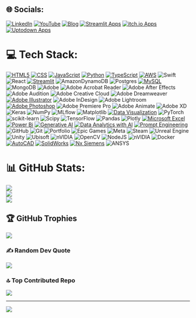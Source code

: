 
## 🌐 Socials:
[![LinkedIn](https://img.shields.io/badge/LinkedIn-%230077B5.svg?logo=linkedin&logoColor=white)](https://www.linkedin.com/in/samuelson-g-6052a1189/) [![YouTube](https://img.shields.io/badge/YouTube-%23FF0000.svg?logo=youtube&logoColor=white)](https://www.youtube.com/@SAMUELSONG-b4m) [![Blog](https://img.shields.io/badge/Blog-%23FF9900.svg?logo=blogspot&logoColor=white)](https://godwinthesaver.blogspot.com/) [![Streamlit Apps](https://img.shields.io/badge/Streamlit%20Apps-%23FE4B4B.svg?logo=streamlit&logoColor=white)](https://share.streamlit.io/user/samuelson777) [![itch.io Apps](https://img.shields.io/badge/itch.io%20Apps-%23EE4C2C.svg?style=plastic&logo=itch.io&logoColor=white)](https://samuelson-g.itch.io/) [![Uptodown Apps](https://img.shields.io/badge/Uptodown%20Apps-%234ea94b.svg?style=plastic&logo=uptodown&logoColor=white)](https://www.uptodown.dev/#/apps)
# 💻 Tech Stack:
[![HTML5](https://img.shields.io/badge/HTML-%23E34F26.svg?style=plastic&logo=html5&logoColor=white)](https://drive.google.com/file/d/13RRAnfSNd7iZpvYl9bVfE5G8Gf8vE7TP/view?usp=share_link) [![CSS](https://img.shields.io/badge/CSS-31A8FF.svg?style=plastic&logo=CSS&logoColor=white)](https://drive.google.com/file/d/1FC9xhf-tN3KCA76FY7AY6jFjYo6b5Ynj/view?usp=share_link) [![JavaScript](https://img.shields.io/badge/Javascript-%23323330.svg?style=plastic&logo=javascript&logoColor=%23F7DF1E)](https://drive.google.com/file/d/1TV84ZRmyw2c9qgw1k6EOBUNrah_1VUxY/view?usp=share_link) [![Python](https://img.shields.io/badge/Python-3670A0?style=plastic&logo=python&logoColor=ffdd54)](https://drive.google.com/file/d/1PjEHQHqZLLMLAfkHqLuKdTQ4Vg6jL-PY/view?usp=share_link) [![TypeScript](https://img.shields.io/badge/Typescript-%23007ACC.svg?style=plastic&logo=typescript&logoColor=white)](https://drive.google.com/file/d/1W3x5dRjyvZRd5BdJeFmkTjsxGSzeQhMw/view?usp=share_link) [![AWS](https://img.shields.io/badge/AWS-%23FF9900.svg?style=plastic&logo=aws&logoColor=white)](https://www.guvi.in/share-certificate/g711G7Q52sP6b29562) ![Swift](https://img.shields.io/badge/Swift-%23E34F26.svg?style=plastic&logo=swift&logoColor=white) ![React](https://img.shields.io/badge/React-%2320232a.svg?style=plastic&logo=react&logoColor=%2361DAFB) [![Streamlit](https://img.shields.io/badge/Streamlit-%23FE4B4B.svg?style=plastic&logo=streamlit&logoColor=white)](https://share.streamlit.io/user/samuelson777) ![AmazonDynamoDB](https://img.shields.io/badge/Amazon%20DynamoDB-4053D6?style=plastic&logo=amazon%20dynamodb&logoColor=white) ![Postgres](https://img.shields.io/badge/Postgres-%23316192.svg?style=plastic&logo=postgresql&logoColor=white) [![MySQL](https://img.shields.io/badge/MySQL-4479A1.svg?style=plastic&logo=mysql&logoColor=white)](https://drive.google.com/file/d/1pzBe2Db9KuGrJ2L6MI6b85gn-g4hqHjK/view?usp=share_link) ![MongoDB](https://img.shields.io/badge/MongoDB-%234ea94b.svg?style=plastic&logo=mongodb&logoColor=white) ![Adobe](https://img.shields.io/badge/Adobe-%23FF0000.svg?style=plastic&logo=adobe&logoColor=white) ![Adobe Acrobat Reader](https://img.shields.io/badge/Adobe%20Acrobat%20Reader-EC1C24.svg?style=plastic&logo=adobe%20acrobat%20reader&logoColor=white) ![Adobe After Effects](https://img.shields.io/badge/Adobe%20After%20Effects-9999FF.svg?style=plastic&logo=adobe%20after%20effects&logoColor=white) ![Adobe Audition](https://img.shields.io/badge/Adobe%20Audition-9999FF.svg?style=plastic&logo=adobe%20audition&logoColor=white) ![Adobe Creative Cloud](https://img.shields.io/badge/Adobe%20Creative%20Cloud-DA1F26.svg?style=plastic&logo=adobe%20creative%20cloud&logoColor=white) ![Adobe Dreamweaver](https://img.shields.io/badge/Adobe%20Dreamweaver-FF61F6.svg?style=plastic&logo=adobe%20dreamweaver&logoColor=white) [![Adobe Illustrator](https://img.shields.io/badge/Adobe%20Illustrator-%23FF9A00.svg?style=plastic&logo=adobe%20illustrator&logoColor=white)](https://www.guvi.in/share-certificate/p4b8383DO0K42795k1) ![Adobe InDesign](https://img.shields.io/badge/Adobe%20InDesign-49021F?style=plastic&logo=adobe%20indesign&logoColor=FF3366) ![Adobe Lightroom](https://img.shields.io/badge/Adobe%20Lightroom-31A8FF.svg?style=plastic&logo=adobe%20lightroom&logoColor=white) [![Adobe Photoshop](https://img.shields.io/badge/Adobe%20Photoshop-%2331A8FF.svg?style=plastic&logo=adobe%20photoshop&logoColor=white)](https://www.guvi.in/share-certificate/F83333YZ195g285EP7) ![Adobe Premiere Pro](https://img.shields.io/badge/Adobe%20Premiere%20Pro-9999FF.svg?style=plastic&logo=adobe%20premiere%20pro&logoColor=white) ![Adobe Animate](https://img.shields.io/badge/Adobe%20Animate-9999FF.svg?style=plastic&logo=adobe%20animate&logoColor=white) ![Adobe XD](https://img.shields.io/badge/Adobe%20XD-470137?style=plastic&logo=adobe%20xd&logoColor=#FF61F6) ![Keras](https://img.shields.io/badge/Keras-%23D00000.svg?style=plastic&logo=keras&logoColor=white) ![NumPy](https://img.shields.io/badge/NumPy-%23013243.svg?style=plastic&logo=numpy&logoColor=white) ![MLflow](https://img.shields.io/badge/MLflow-%23d9ead3.svg?style=plastic&logo=mlflow&logoColor=blue) ![Matplotlib](https://img.shields.io/badge/Matplotlib-%23ffffff.svg?style=plastic&logo=matplotlib&logoColor=black) [![Data Visualization](https://img.shields.io/badge/Data%20Visualization-%23007ACC.svg?style=plastic&logo=data%20visualization&logoColor=white)](https://www.sololearn.com/certificates/CC-T8T8SQOJ) ![PyTorch](https://img.shields.io/badge/PyTorch-%23EE4C2C.svg?style=plastic&logo=pytorch&logoColor=white) ![scikit-learn](https://img.shields.io/badge/Scikit%20Learn-%23F7931E.svg?style=plastic&logo=scikit%20learn&logoColor=white) ![Scipy](https://img.shields.io/badge/SciPy-%230C55A5.svg?style=plastic&logo=scipy&logoColor=%white) ![TensorFlow](https://img.shields.io/badge/TensorFlow-%23FF6F00.svg?style=plastic&logo=tensorflow&logoColor=white) ![Pandas](https://img.shields.io/badge/Pandas-%23150458.svg?style=plastic&logo=pandas&logoColor=white) ![Plotly](https://img.shields.io/badge/Plotly-%233F4F75.svg?style=plastic&logo=plotly&logoColor=white) [![Microsoft Excel](https://img.shields.io/badge/Microsoft%20Excel-%234ea94b.svg?style=plastic&logo=microsoftexcel&logoColor=white)](https://www.guvi.in/share-certificate/R53z2r0U11hJ51M787) [![Power Bi](https://img.shields.io/badge/Microsoft%20Power%20Bi-%23FF9900.svg?style=plastic&logo=microsoftpowerbi&logoColor=white)](https://www.guvi.in/share-certificate/Cx87a061z6IA2n8g36) [![Generative AI](https://img.shields.io/badge/Genarative%20AI-%2331A8FF.svg?style=plastic&logo=generative%20ai&logoColor=white)](https://www.sololearn.com/certificates/CC-SEEG5UV2) [![Data Analytics with AI](https://img.shields.io/badge/Data%20Analytics%20with%20AI-%2331A8FF.svg?style=plastic&logo=data%20analytics&logoColor=white)](https://www.sololearn.com/certificates/CC-6DCOFLWL) [![Prompt Engineering](https://img.shields.io/badge/Prompt%20Engineering-%23F5F5F5.svg?style=plastic&logo=promptengineering&logoColor=black)](https://www.sololearn.com/certificates/CC-S8CDS6YE) ![GitHub](https://img.shields.io/badge/Github-%23121011.svg?style=plastic&logo=github&logoColor=white) ![Git](https://img.shields.io/badge/Git-%23F05033.svg?style=plastic&logo=git&logoColor=white) ![Portfolio](https://img.shields.io/badge/Portfolio-%23000000.svg?style=plastic&logo=firefox&logoColor=#FF7139) ![Epic Games](https://img.shields.io/badge/Epic%20Games-%23313131.svg?style=plastic&logo=epicgames&logoColor=white) ![Meta](https://img.shields.io/badge/Meta-%230467DF.svg?style=plastic&logo=meta&logoColor=white) ![Steam](https://img.shields.io/badge/Steam-%23000000.svg?style=plastic&logo=steam&logoColor=white) ![Unreal Engine](https://img.shields.io/badge/Unreal%20Engine-%23313131.svg?style=plastic&logo=unreal%20engine&logoColor=white) ![Unity](https://img.shields.io/badge/Unity-%23000000.svg?style=plastic&logo=unity&logoColor=white) ![Ubisoft](https://img.shields.io/badge/Ubisoft-%23F5F5F5.svg?style=plastic&logo=ubisoft&logoColor=black) ![nVIDIA](https://img.shields.io/badge/nVIDIA-%2376B900.svg?style=plastic&logo=nvidia&logoColor=white) ![OpenCV](https://img.shields.io/badge/OpenCV-%23white.svg?style=plastic&logo=opencv&logoColor=white) ![NodeJS](https://img.shields.io/badge/Node%20JS-6DA55F?style=plastic&logo=nodejs&logoColor=white) ![nVIDIA](https://img.shields.io/badge/Cuda-000000.svg?style=plastic&logo=nvidia&logoColor=green) ![Docker](https://img.shields.io/badge/Docker-%230db7ed.svg?style=plastic&logo=docker&logoColor=white) [![AutoCAD](https://img.shields.io/badge/AutoCAD-%23E34F26.svg?style=plastic&logo=autocad&logoColor=white)](https://www.guvi.in/share-certificate/2HMx3Y127379V9p382) [![SolidWorks](https://img.shields.io/badge/SolidWorks-%23E34F26.svg?style=plastic&logo=solidworks&logoColor=white)](https://www.guvi.in/share-certificate/602EsY80716235y2J0) [![Nx Siemens](https://img.shields.io/badge/Nx%20Siemens-%23E34F26.svg?style=plastic&logo=nxsiemens&logoColor=white)](https://www.guvi.in/share-certificate/1G07nP3297R9sD2826) ![ANSYS](https://img.shields.io/badge/ANSYS-%23FF9900.svg?style=plastic&logo=ansys&logoColor=white)
# 📊 GitHub Stats:
![](https://github-readme-stats.vercel.app/api?username=Samuelson777&theme=dark&hide_border=false&include_all_commits=false&count_private=false)<br/>
![](https://github-readme-streak-stats.herokuapp.com/?user=Samuelson777&theme=dark&hide_border=false)<br/>
![](https://github-readme-stats.vercel.app/api/top-langs/?username=Samuelson777&theme=dark&hide_border=false&include_all_commits=false&count_private=false&layout=compact)

## 🏆 GitHub Trophies
![](https://github-profile-trophy.vercel.app/?username=Samuelson777&theme=radical&no-frame=false&no-bg=true&margin-w=4)

### ✍️ Random Dev Quote
![](https://quotes-github-readme.vercel.app/api?type=horizontal&theme=radical)

### 🔝 Top Contributed Repo
![](https://github-contributor-stats.vercel.app/api?username=Samuelson777&limit=5&theme=dark&combine_all_yearly_contributions=true)

---
[![](https://visitcount.itsvg.in/api?id=Samuelson777&icon=0&color=0)](https://visitcount.itsvg.in)
